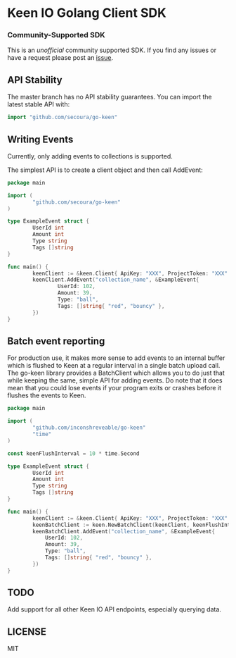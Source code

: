 # Keen IO Golang Client SDK

### Community-Supported SDK
This is an _unofficial_ community supported SDK. If you find any issues or have a request please post an [issue](https://github.com/Secoura/go-keen/issues).

## API Stability

The master branch has no API stability guarantees. You can import the latest stable API with:
```go
import "github.com/secoura/go-keen"
````

## Writing Events

Currently, only adding events to collections is supported.

The simplest API is to create a client object and then call AddEvent:
```go
package main

import (
        "github.com/secoura/go-keen"
)

type ExampleEvent struct {
        UserId int
        Amount int
        Type string
        Tags []string
}

func main() {
        keenClient := &keen.Client{ ApiKey: "XXX", ProjectToken: "XXX" }
        keenClient.AddEvent("collection_name", &ExampleEvent{
                UserId: 102,
                Amount: 39,
                Type: "ball",
                Tags: []string{ "red", "bouncy" },
        })
}
```

## Batch event reporting

For production use, it makes more sense to add events to an internal buffer which is
flushed to Keen at a regular interval in a single batch upload call. The go-keen library provides
a BatchClient which allows you to do just that while keeping the same, simple API for adding
events. Do note that it does mean that you could lose events if your program exits or crashes before it
flushes the events to Keen.
```go
package main

import (
        "github.com/inconshreveable/go-keen"
        "time"
)

const keenFlushInterval = 10 * time.Second

type ExampleEvent struct {
        UserId int
        Amount int
        Type string
        Tags []string
}

func main() {
        keenClient := &keen.Client{ ApiKey: "XXX", ProjectToken: "XXX" }
        keenBatchClient := keen.NewBatchClient(keenClient, keenFlushInterval)
        keenBatchClient.AddEvent("collection_name", &ExampleEvent{
            UserId: 102,
            Amount: 39,
            Type: "ball",
            Tags: []string{ "red", "bouncy" },
        })
}
```

## TODO
Add support for all other Keen IO API endpoints, especially querying data.

## LICENSE
MIT
